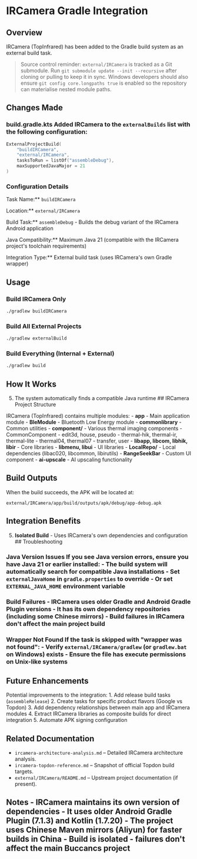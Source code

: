 # IRCamera Gradle Integration

## Overview

IRCamera (TopInfrared) has been added to the Gradle build system as an external
build task.

> Source control reminder: `external/IRCamera` is tracked as a Git submodule.
> Run `git submodule update --init --recursive` after cloning or pulling to keep
> it in sync. Windows developers should also ensure `git config core.longpaths
> true` is enabled so the repository can materialise nested module paths.

## Changes Made

### build.gradle.kts Added IRCamera to the `externalBuilds` list with the following configuration:

```kotlin
ExternalProjectBuild(
    "buildIRCamera",
    "external/IRCamera",
    tasksToRun = listOf("assembleDebug"),
    maxSupportedJavaMajor = 21
)
```

### Configuration Details

Task Name:\*\* `buildIRCamera`

Location:\*\* `external/IRCamera`

Build Task:\*\* `assembleDebug` - Builds the debug variant of the IRCamera
Android application

Java Compatibility:\*\* Maximum Java 21 (compatible with the IRCamera project's
toolchain requirements)

Integration Type:\*\* External build task (uses IRCamera's own Gradle wrapper)

## Usage

### Build IRCamera Only

```bash
./gradlew buildIRCamera
```

### Build All External Projects

```bash
./gradlew externalBuild
```

### Build Everything (Internal + External)

```bash
./gradlew build
```

## How It Works

5. The system automatically finds a compatible Java runtime ## IRCamera Project
   Structure

IRCamera (TopInfrared) contains multiple modules: - **app** - Main application
module - **BleModule** - Bluetooth Low Energy module - **commonlibrary** -
Common utilities - **component/** - Various thermal imaging components -
CommonComponent - edit3d, house, pseudo - thermal-hik, thermal-ir,
thermal-lite - thermal04, thermal07 - transfer, user - **libapp, libcom, libhik,
libir** - Core libraries - **libmenu, libui** - UI libraries - **LocalRepo/** -
Local dependencies (libac020, libcommon, libirutils) - **RangeSeekBar** - Custom
UI component - **ai-upscale** - AI upscaling functionality

## Build Outputs

When the build succeeds, the APK will be located at:

```
external/IRCamera/app/build/outputs/apk/debug/app-debug.apk
```

## Integration Benefits

5. **Isolated Build** - Uses IRCamera's own dependencies and configuration ##
   Troubleshooting

### Java Version Issues If you see Java version errors, ensure you have Java 21 or earlier installed: - The build system will automatically search for compatible Java installations - Set `externalJavaHome` in `gradle.properties` to override - Or set `EXTERNAL_JAVA_HOME` environment variable

### Build Failures - IRCamera uses older Gradle and Android Gradle Plugin versions - It has its own dependency repositories (including some Chinese mirrors) - Build failures in IRCamera don't affect the main project build

### Wrapper Not Found If the task is skipped with "wrapper was not found": - Verify `external/IRCamera/gradlew` (or `gradlew.bat` on Windows) exists - Ensure the file has execute permissions on Unix-like systems

## Future Enhancements

Potential improvements to the integration: 1. Add release build tasks
(`assembleRelease`) 2. Create tasks for specific product flavors (Google vs
Topdon) 3. Add dependency relationships between main app and IRCamera modules 4.
Extract IRCamera libraries as composite builds for direct integration 5.
Automate APK signing configuration

## Related Documentation

- `ircamera-architecture-analysis.md` – Detailed IRCamera architecture analysis.
- `ircamera-topdon-reference.md` – Snapshot of official Topdon build targets.
- `external/IRCamera/README.md` – Upstream project documentation (if present).

## Notes - IRCamera maintains its own version of dependencies - It uses older Android Gradle Plugin (7.1.3) and Kotlin (1.7.20) - The project uses Chinese Maven mirrors (Aliyun) for faster builds in China - Build is isolated - failures don't affect the main Buccancs project

